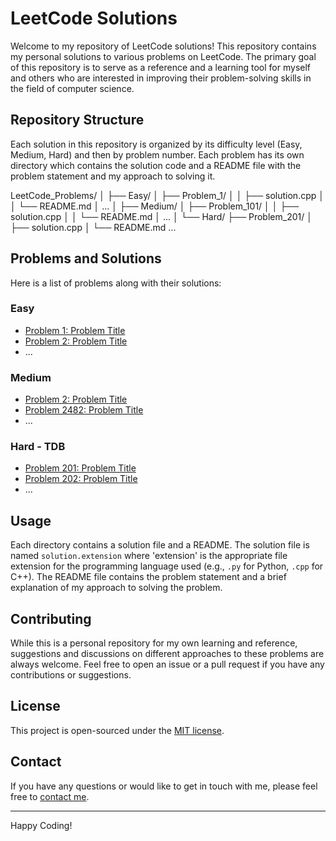 # LeetCode Solutions

Welcome to my repository of LeetCode solutions! This repository contains my personal solutions to various problems on LeetCode. The primary goal of this repository is to serve as a reference and a learning tool for myself and others who are interested in improving their problem-solving skills in the field of computer science.

## Repository Structure

Each solution in this repository is organized by its difficulty level (Easy, Medium, Hard) and then by problem number. Each problem has its own directory which contains the solution code and a README file with the problem statement and my approach to solving it.

LeetCode_Problems/
│
├── Easy/
│   ├── Problem_1/
│   │   ├── solution.cpp
│   │   └── README.md
│   ...
│
├── Medium/
│   ├── Problem_101/
│   │   ├── solution.cpp
│   │   └── README.md
│   ...
│
└── Hard/
    ├── Problem_201/
    │   ├── solution.cpp
    │   └── README.md
    ...


## Problems and Solutions

Here is a list of problems along with their solutions:

### Easy

- [Problem 1: Problem Title](/Easy/Problem_1/)
- [Problem 2: Problem Title](/Easy/Problem_2/)
- ...

### Medium

- [Problem 2: Problem Title](https://leetcode.com/problems/add-two-numbers/description/)
- [Problem 2482: Problem Title](https://leetcode.com/problems/difference-between-ones-and-zeros-in-row-and-column/?envType=daily-question&envId=2023-12-14)
- ...

### Hard - TDB

- [Problem 201: Problem Title](/Hard/Problem_201/)
- [Problem 202: Problem Title](/Hard/Problem_202/)
- ...

## Usage

Each directory contains a solution file and a README. The solution file is named `solution.extension` where 'extension' is the appropriate file extension for the programming language used (e.g., `.py` for Python, `.cpp` for C++). The README file contains the problem statement and a brief explanation of my approach to solving the problem.

## Contributing

While this is a personal repository for my own learning and reference, suggestions and discussions on different approaches to these problems are always welcome. Feel free to open an issue or a pull request if you have any contributions or suggestions.

## License

This project is open-sourced under the [MIT license](LICENSE).

## Contact

If you have any questions or would like to get in touch with me, please feel free to [contact me](mailto:your-email@example.com).

---

Happy Coding!
